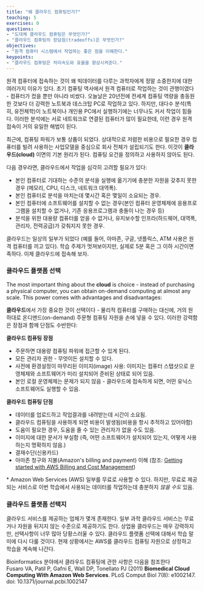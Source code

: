 ```yaml
---
title: "왜 클라우드 컴퓨팅인가?"
teaching: 5
exercises: 0
questions:
- "도대체 클라우드 컴퓨팅은 무엇인가?"
- "클라우드 컴퓨팅의 장담점(tradeoffs)은 무엇인가?"
objectives:
- "원격 컴퓨터 시스템에서 작업하는 좋은 점을 이해한다."
keypoints:
- "클라우드 컴퓨팅은 처리속도와 효율을 향상시켜준다."
---
```


원격 컴퓨터에 접속하는 것이 왜 빅데이터를 다루는 과학자에게 정말 소중한지에 대한 여러가지 이유가 있다.
초기 컴퓨팅 역사에서 원격 컴퓨터로 작업하는 것이 관행이였다 - 컴퓨터가 컸을 뿐만 아니라 비쌌다. 
오늘날은 20년전에 전세계 컴퓨팅 역량을 총동원한 것보다 더 강력한 노트북과 데스크탑 PC로 작업하고 있다.
하지만, 대다수 분석(특히, 유전체학)이 노트북이나 개인용 PC에서 실행하기에는 너무나도 커서 작업이 힘들다.
이러한 분석에는 서로 네트워크로 연결된 컴퓨터가 많이 필요한데, 이런 경우 원격 접속이 거의 유일한 해법이 된다.


최근에, 컴퓨팅 파워가 보통 상품이 되었다.
상대적으로 저렴한 비용으로 필요한 경우 컴퓨터를 빌려 사용하는 사업모델을 중심으로 회사 전체가 설립되기도 한다.
이것이 **클라우드(cloud)** 이면의 기본 원리가 된다.
컴퓨팅 요건을 정의하고 사용하지 않아도 된다.

다음 경우라면, 클라우드에서 작업을 심각히 고려할 필요가 있다:

- 본인 컴퓨터로 기대하는 수준의 분석을 실행에 옮기기에 충분한 자원을 갖추지 못한 경우 (메모리, CPU, 디스크, 네트워크 대역폭).
- 본인 컴퓨터로 분석을 마치는데 몇시간 혹은 몇일이 소요되는 경우.
- 본인 컴퓨터에 소프트웨어를 설치할 수 없는 경우(본인 컴퓨터 운영체제에 응용프로그램을 설치할 수 없거나, 기존 응용프로그램과 충돌이 나는 경우 등)
- 분석을 위한 대용량 컴퓨터를 얻을 수 없거나, 유지보수할 인프라(하드웨어, 대역폭, 관리자, 전력공급)가 갖춰지지 못한 경우.

클라우드는 일상의 일부가 되었다 (예를 들어, 아마존, 구글, 넷플릭스, ATM 사용은 원격 컴퓨터를 끼고 있다).
학습 주제가 멋져보이지만, 실제로 5분 혹은 그 이하 시간이면 족하다. 이제 클라우드에 접속해 보자.


### 클라우드 플랫폼 선택

The most important thing about the **cloud** is choice - 
instead of purchasing a physical computer, you can obtain on-demand computing at almost any scale. 
This power comes with advantages and disadvantages:

**클라우드**에서 가장 중요한 것이 선택이다 - 
물리적 컴퓨터를 구매하는 대신에, 거의 원하대로 온디맨드(on-demand) 주문형 컴퓨팅 자원을 손에 넣을 수 있다.
이러한 강력함은 장점과 함께 단점도 수반한다:

**클라우드 컴퓨팅 장점**

* 주문하면 대용량 컴퓨팅 파워에 접근할 수 있게 된다.
* 모든 관리자 권한 - 무엇이든 설치할 수 있다.
* 사전에 환경설정이 마무리된 이미지(image) 사용: 이미지는 컴퓨터 스탭샷으로 운영체제와 소프트웨어가 미리 설치되어 준비된 상태로 되어 있음.
* 본인 로컬 운영체제는 문제가 되지 않음 - 클라우드에 접속하게 되면, 어떤 유닉스 소프트웨어도 실행할 수 있음.

**클라우드 컴퓨팅 단점**

* 데이터를 업로드하고 작업결과를 내려받는데 시간이 소요됨.
* 클라우드 컴퓨팅을 사용하게 되면 비용이 발생됨(비용을 항시 추적하고 있어야함)
* 도움이 필요한 경우, 도움을 줄 수 있는 관리자가 없을 수도 있음.
* 이미지에 대한 문서가 부실함 (즉, 어떤 소프트웨어가 설치되어 있는지, 어떻게 사용하는지 명확하지 않음.)
* 결재수단(신용카드)
* 아마존 청구와 지불(Amazon's billing and payment) 이해 (참조: [Getting started with AWS Billing and Cost Management](https://docs.aws.amazon.com/awsaccountbilling/latest/aboutv2/billing-getting-started.html)) 

\* Amazon Web Services (AWS) 일부를 무료로 사용할 수 있다. 하지만, 무료로 제공되는 서비스로 이번 학습에서 사용되는 데이터를 작업하는데 충분하지 *않을 수도* 있음.

### 클라우드 플랫폼 선택지

클라우드 서비스를 제공하는 업체가 몇개 존재한다.
일부 과학 클라우드 서비스는 무료거나 자원을 뒤지지 않는 수준으로 제공하기도 한다. 
상업용 클라우드는 매우 강력하지만, 선택사항이 너무 많아 당황스러울 수 있다.
클라우드 플랫폼 선택에 대해서 학습 말미에 다시 다룰 것이다. 현재 상황에서는 AWS를 클라우드 컴퓨팅 자원으로 상정하고 학습을 계속해 나간다.

Bioinformatics 분야에서 클라우드 컴퓨팅에 관한 사항은 다음을 참조한다 <br>
Fusaro VA, Patil P, Gafni E, Wall DP, Tonellato PJ (2011) **Biomedical Cloud Computing With Amazon Web Services**. PLoS Comput Biol 7(8): e1002147. doi: 10.1371/journal.pcbi.1002147
